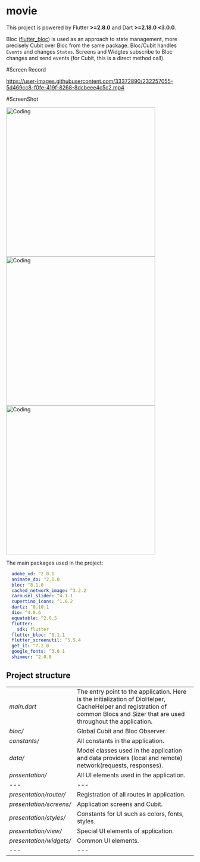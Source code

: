 # movie

This project is powered by Flutter **>=2.8.0** and Dart **>=2.18.0 <3.0.0**.


Bloc ([flutter_bloc](https://pub.dev/packages/flutter_bloc)) is used as an approach to state management, more precisely Cubit over Bloc from the same package. Bloc/Cubit handles `Events` and changes `States`. Screens and Widgtes subscribe to Bloc changes and send events (for Cubit, this is a direct method call).

#Screen Record





https://user-images.githubusercontent.com/33372890/232257055-5d469cc8-f0fe-419f-8268-8dcbeee4c5c2.mp4




#ScreenShot



<img  alt="Coding" height="400" src="https://user-images.githubusercontent.com/33372890/232257819-2cbb6795-08d7-4436-8867-2b208e72d7ae.jpeg"> <img  alt="Coding" height="400" src="https://user-images.githubusercontent.com/33372890/232257831-c9b038b3-17da-4b0f-b38c-287d72f468f4.jpeg"> <img  alt="Coding" height="400" src="https://user-images.githubusercontent.com/33372890/232257836-a29aa6ae-2e98-486f-9b31-671aa8d0b175.jpeg">

The main packages used in the project:
```yaml
  adobe_xd: ^2.0.1
  animate_do: ^2.1.0
  bloc: ^8.1.0
  cached_network_image: ^3.2.2
  carousel_slider: ^4.1.1
  cupertino_icons: ^1.0.2
  dartz: ^0.10.1
  dio: ^4.0.6
  equatable: ^2.0.5
  flutter:
    sdk: flutter
  flutter_bloc: ^8.1.1
  flutter_screenutil: ^5.5.4
  get_it: ^7.2.0
  google_fonts: ^3.0.1
  shimmer: ^2.0.0
```

## Project structure <a name="structure"></a>
|   |   |
|---|---|
|*main.dart*|The entry point to the application. Here is the initialization of DioHelper, CacheHelper and registration of common Blocs and Sizer that are used throughout the application.|
|*bloc/*|Global Cubit and Bloc Observer.|
|*constants/*|All constants in the application.|
|*data/*|Model classes used in the application and data providers (local and remote) network(requests, responses).|
|*presentation/*|All UI elements used in the application.|
|---|---|
|*presentation/router/*|Registration of all routes in application.|
|*presentation/screens/*|Application screens and Cubit.|
|*presentation/styles/*|Constants for UI such as colors, fonts, styles.|
|*presentation/view/*|Special UI elements of application.|
|*presentation/widgets/*|Common UI elements.|
|---|---|



